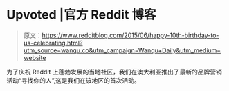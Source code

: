 # Upvoted |官方 Reddit 博客

> 原文：<https://www.redditblog.com/2015/06/happy-10th-birthday-to-us-celebrating.html?utm_source=wanqu.co&utm_campaign=Wanqu+Daily&utm_medium=website>



为了庆祝 Reddit 上蓬勃发展的当地社区，我们在澳大利亚推出了最新的品牌营销活动“寻找你的人”,这是我们在该地区的首次活动。

